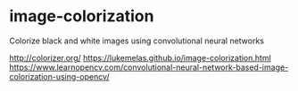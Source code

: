 # image-colorization
Colorize black and white images using convolutional neural networks

http://colorizer.org/
https://lukemelas.github.io/image-colorization.html
https://www.learnopencv.com/convolutional-neural-network-based-image-colorization-using-opencv/
